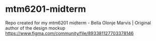 # mtm6201-midterm
Repo created for my mtm6201 midterm - Bella Olonje
Marvis | Original author of the design mockup
https://www.figma.com/community/file/893381127703378146